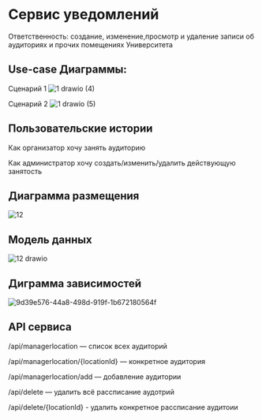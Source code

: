 # Сервис уведомлений

Ответственность: создание, изменение,просмотр и удаление записи об аудиториях и прочих помещениях Университета

## Use-case Диаграммы:
 Сценарий 1
![1 drawio (4)](https://user-images.githubusercontent.com/76588508/164013816-5432b81e-4842-400f-8d97-c7a2209574b5.png)
 
 Сценарий 2
![1 drawio (5)](https://user-images.githubusercontent.com/76588508/164013845-412559eb-e1e0-464d-afed-53cb415e3377.png)

## Пользовательские истории

Как организатор хочу занять аудиторию

Как администратор хочу создать/изменить/удалить действующую занятость

## Диаграмма размещения
![12](https://user-images.githubusercontent.com/76588508/164014089-a8d8159e-0c60-48fd-84ec-04c228aaba4b.jpg)

## Модель данных
![12 drawio](https://user-images.githubusercontent.com/76588508/164015862-cb18507f-6bab-400b-9838-691194f0cf9a.png)

## Диграмма зависимостей
![9d39e576-44a8-498d-919f-1b672180564f](https://user-images.githubusercontent.com/76588508/164016691-2ee558fb-86e0-4ee7-9b01-4a33387e7ff9.jpg)

## API сервиса

/api/managerlocation — список всех аудиторий

/api/managerlocation/{locationId} — конкретное аудитория

/api/managerlocation/add — добавление аудитории

/api/delete — удалить всё рассписание аудотрий

/api/delete/{locationId} - удалить конкретное рассписание аудитоии
